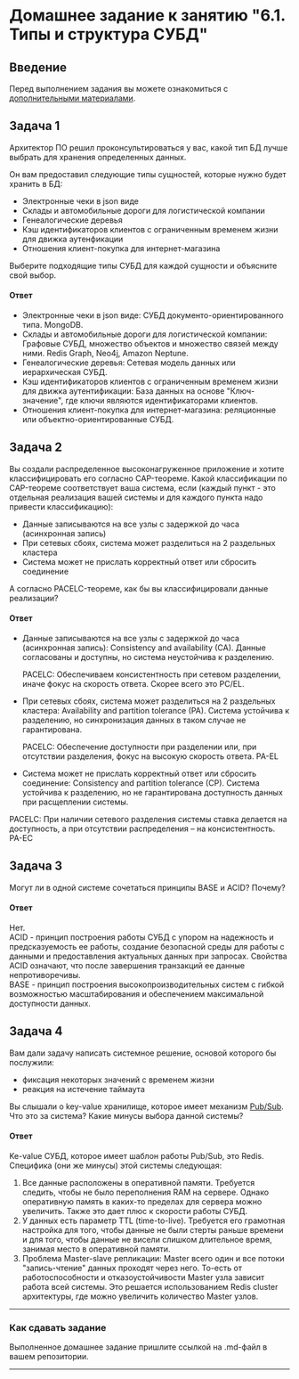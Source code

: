 # Домашнее задание к занятию "6.1. Типы и структура СУБД"

## Введение

Перед выполнением задания вы можете ознакомиться с
[дополнительными материалами](https://github.com/netology-code/virt-homeworks/tree/master/additional/README.md).

## Задача 1

Архитектор ПО решил проконсультироваться у вас, какой тип БД
лучше выбрать для хранения определенных данных.

Он вам предоставил следующие типы сущностей, которые нужно будет хранить в БД:

- Электронные чеки в json виде
- Склады и автомобильные дороги для логистической компании
- Генеалогические деревья
- Кэш идентификаторов клиентов с ограниченным временем жизни для движка аутенфикации
- Отношения клиент-покупка для интернет-магазина

Выберите подходящие типы СУБД для каждой сущности и объясните свой выбор.

#### Ответ

- Электронные чеки в json виде: СУБД документо-ориентированного типа. MongoDB.
- Склады и автомобильные дороги для логистической компании: Графовые СУБД, множество объектов и множество связей между ними. Redis Graph, Neo4j, Amazon Neptune.
- Генеалогические деревья: Сетевая модель данных или иерархическая СУБД.
- Кэш идентификаторов клиентов с ограниченным временем жизни для движка аутентификации: База данных на основе "Ключ-значение", где ключи являются идентификаторами клиентов.
- Отношения клиент-покупка для интернет-магазина: реляционные или объектно-ориентированные СУБД.

## Задача 2

Вы создали распределенное высоконагруженное приложение и хотите классифицировать его согласно
CAP-теореме. Какой классификации по CAP-теореме соответствует ваша система, если
(каждый пункт - это отдельная реализация вашей системы и для каждого пункта надо привести классификацию):

- Данные записываются на все узлы с задержкой до часа (асинхронная запись)
- При сетевых сбоях, система может разделиться на 2 раздельных кластера
- Система может не прислать корректный ответ или сбросить соединение

А согласно PACELC-теореме, как бы вы классифицировали данные реализации?

#### Ответ

- Данные записываются на все узлы с задержкой до часа (асинхронная запись): Consistency and availability (CA). Данные согласованы и доступны, но система неустойчива к разделению.

  PACELC: Обеспечиваем консистентность при сетевом разделении, иначе фокус на скорость ответа. Скорее всего это PC/EL.

- При сетевых сбоях, система может разделиться на 2 раздельных кластера: Availability and partition tolerance (PA). Система устойчива к разделению, но синхронизация данных в таком случае не гарантирована.

  PACELC: Обеспечение доступности при разделении или, при отсутствии разделения, фокус на высокую скорость ответа. PA-EL

- Система может не прислать корректный ответ или сбросить соединение: Consistency and partition tolerance (CP). Система устойчива к разделению, но не гарантирована доступность данных при расщеплении системы.

 PACELC: При наличии сетевого разделения системы ставка делается на доступность, а при отсутствии распределения – на консистентность. PA-EC

## Задача 3

Могут ли в одной системе сочетаться принципы BASE и ACID? Почему?

#### Ответ

Нет.  
ACID - принцип построения работы СУБД с упором на надежность и предсказуемость ее работы, создание безопасной среды для работы с данными и предоставления актуальных данных при запросах. Свойства ACID означают, что после завершения транзакций ее данные непротиворечивы.  
BASE - принцип построения высокопроизводительных систем с гибкой возможностью масштабирования и обеспечением максимальной доступности данных.

## Задача 4

Вам дали задачу написать системное решение, основой которого бы послужили:

- фиксация некоторых значений с временем жизни
- реакция на истечение таймаута

Вы слышали о key-value хранилище, которое имеет механизм [Pub/Sub](https://habr.com/ru/post/278237/).
Что это за система? Какие минусы выбора данной системы?

#### Ответ

Ke-value СУБД, которое имеет шаблон работы Pub/Sub, это Redis.  
Специфика (они же минусы) этой системы следующая:
1. Все данные расположены в оперативной памяти. Требуется следить, чтобы не было переполнения RAM на сервере. Однако оперативную память в каких-то пределах для сервера можно увеличить. Также это дает плюс к скорости работы СУБД.
2. У данных есть параметр TTL (time-to-live). Требуется его грамотная настройка для того, чтобы данные не были стерты раньше времени и для того, чтобы данные не висели слишком длительное время, занимая место в оперативной памяти.
3. Проблема Master-slave репликации: Master всего один и все потоки "запись-чтение" данных проходят через него. То-есть от работоспособности и отказоустойчивости Master узла зависит работа всей системы. Это решается использованием Redis cluster архитектуры, где можно увеличить количество Master узлов.
 
---

### Как cдавать задание

Выполненное домашнее задание пришлите ссылкой на .md-файл в вашем репозитории.

---
